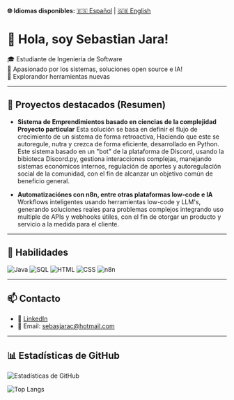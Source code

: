 **🌐 Idiomas disponibles:** [🇪🇸 Español](README.md) | [🇬🇧 English](README.en.md)

# 👋 Hola, soy Sebastian Jara!

🎓 Estudiante de Ingeniería de Software  
🔧 Apasionado por los sistemas, soluciones open source e IA!     
🧠 Explorandor herramientas nuevas

---

## 🚀 Proyectos destacados (Resumen)
- **Sistema de Emprendimientos basado en ciencias de la complejidad**
  **Proyecto particular**
  Esta solución se basa en definir el flujo de crecimiento de un sistema de forma retroactiva,
  Haciendo que este se autoregule, nutra y crezca de forma eficiente, desarrollado en Python.
  Este sistema basado en un "bot" de la plataforma de Discord, usando la bibioteca Discord.py, gestiona interacciones complejas,
  manejando sistemas económicos internos, regulación de aportes y autoregulación social de la comunidad,
  con el fin de alcanzar un objetivo común de beneficio general.
  

- **Automatizaciónes con n8n, entre otras plataformas low-code e IA**  
  Workflows inteligentes usando herramientas low-code y LLM's, generando soluciones reales para
  problemas complejos integrando uso multiple de APIs y webhooks útiles, con el fin de otorgar un producto
  y servicio a la medida para el cliente.

---

## 🧠 Habilidades
![Java](https://img.shields.io/badge/Java-007396?style=for-the-badge&logo=java&logoColor=white)
![SQL](https://img.shields.io/badge/SQL-4479A1?style=for-the-badge&logo=postgresql&logoColor=white)
![HTML](https://img.shields.io/badge/HTML-E34F26?style=for-the-badge&logo=html5&logoColor=white)
![CSS](https://img.shields.io/badge/CSS-1572B6?style=for-the-badge&logo=css3&logoColor=white)
![n8n](https://img.shields.io/badge/n8n-ff6d00?style=for-the-badge&logo=n8n&logoColor=white)

---

## 📫 Contacto
- 💼 [LinkedIn](https://www.linkedin.com/in/sebastian-jara-carpio/)
- 📧 Email: sebasjarac@hotmail.com

---

## 📊 Estadísticas de GitHub

![Estadísticas de GitHub](https://github-readme-stats.vercel.app/api?username=SebastianJara21&show_icons=true&include_all_commits=true&count_private=true&locale=es&custom_title=Estadísticas%20de%20Sebastian&theme=radical&hide=issues,prs)

![Top Langs](https://github-readme-stats.vercel.app/api/top-langs/?username=SebastianJara21&layout=compact&theme=radical&cache_seconds=1)




